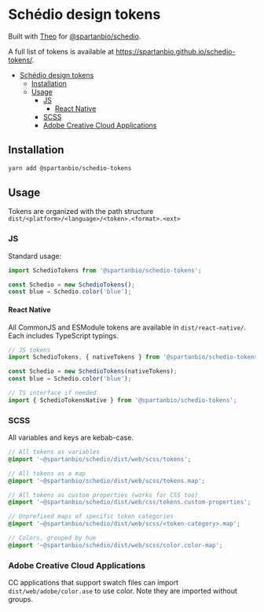 # Schédio design tokens

Built with [Theo](https://github.com/salesforce-ux/theo) for
[@spartanbio/schedio](https://gitlab.com/spartanbio-ux/schedio).

A full list of tokens is available at https://spartanbio.github.io/schedio-tokens/.

- [Schédio design tokens](#schédio-design-tokens)
  - [Installation](#installation)
  - [Usage](#usage)
    - [JS](#js)
      - [React Native](#react-native)
    - [SCSS](#scss)
    - [Adobe Creative Cloud Applications](#adobe-creative-cloud-applications)

## Installation

```bash
yarn add @spartanbio/schedio-tokens
```

## Usage

Tokens are organized with the path structure `dist/<platform>/<language>/<token>.<format>.<ext>`

### JS

Standard usage:

```js
import SchedioTokens from '@spartanbio/schedio-tokens';

const Schedio = new SchedioTokens();
const blue = Schedio.color('blue');
```

#### React Native

All CommonJS and ESModule tokens are available in `dist/react-native/`. Each includes TypeScript typings.

```js
// JS tokens
import SchedioTokens, { nativeTokens } from '@spartanbio/schedio-tokens';

const Schedio = new SchedioTokens(nativeTokens);
const blue = Schedio.color('blue');
```

```ts
// TS interface if needed
import { SchedioTokensNative } from '@spartanbio/schedio-tokens';
```

### SCSS

All variables and keys are kebab-case.

```scss
// All tokens as variables
@import '~@spartanbio/schedio/dist/web/scss/tokens';

// All tokens as a map
@import '~@spartanbio/schedio/dist/web/scss/tokens.map';

// All tokens as custom properties (works for CSS too)
@import '~@spartanbio/schedio/dist/web/css/tokens.custom-properties';

// Unprefixed maps of specific token categories
@import '~@spartanbio/schedio/dist/web/scss/<token-category>.map';

// Colors, grouped by hue
@import '~@spartanbio/schedio/dist/web/scss/color.color-map';
```

### Adobe Creative Cloud Applications

CC applications that support swatch files can import `dist/web/adobe/color.ase` to use color. Note they are imported
without groups.
